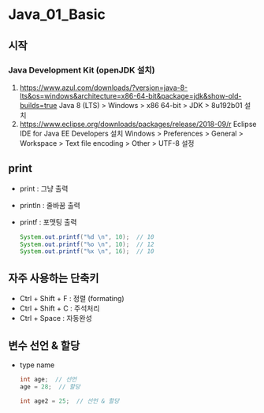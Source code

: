 # Java_01_Basic



## 시작

### Java Development Kit (openJDK 설치)

1. https://www.azul.com/downloads/?version=java-8-lts&os=windows&architecture=x86-64-bit&package=jdk&show-old-builds=true
   Java 8 (LTS) > Windows > x86 64-bit > JDK > 8u192b01 설치
2. https://www.eclipse.org/downloads/packages/release/2018-09/r
   Eclipse IDE for Java EE Developers 설치
   Windows > Preferences > General > Workspace > Text file encoding > Other > UTF-8 설정





## print

- print : 그냥 출력

- println : 줄바꿈 출력

- printf : 포맷팅 출력

  ```java
  System.out.printf("%d \n", 10);  // 10 
  System.out.printf("%o \n", 10);  // 12
  System.out.printf("%x \n", 16);  // 10
  ```

  



## 자주 사용하는 단축키

- Ctrl + Shift + F : 정렬 (formating)
- Ctrl + Shift + C : 주석처리
- Ctrl + Space : 자동완성



## 변수 선언 & 할당

- type name

  ```java
  int age;  // 선언
  age = 28;  // 할당
  
  int age2 = 25;  // 선언 & 할당
